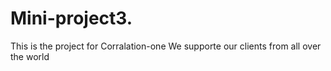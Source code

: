 # Mini-project3.
This is the project for Corralation-one
We supporte our clients from all over the world
